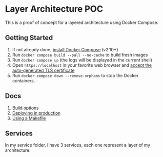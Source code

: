 # Layer Architecture POC

This is a proof of concept for a layered architecture using Docker Compose.

## Getting Started

1. If not already done, [install Docker Compose](https://docs.docker.com/compose/install/) (v2.10+)
2. Run `docker compose build --pull --no-cache` to build fresh images
3. Run `docker compose up` (the logs will be displayed in the current shell)
4. Open `https://localhost` in your favorite web browser and [accept the auto-generated TLS certificate](https://stackoverflow.com/a/15076602/1352334)
5. Run `docker compose down --remove-orphans` to stop the Docker containers.

## Docs

1. [Build options](docs/build.md)
2. [Deploying in production](docs/production.md)
3. [Using a Makefile](docs/makefile.md)

## Services

In my service folder, I have 3 services, each one represent a layer of my architecture.
